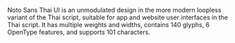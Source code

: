 Noto Sans Thai UI is an unmodulated design in the more modern loopless variant of the Thai script, suitable for app and website user interfaces in the Thai script. It has multiple weights and widths, contains 140 glyphs, 6 OpenType features, and supports 101 characters.